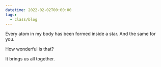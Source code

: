 ```yaml
---
datetime: 2022-02-02T00:00:00
tags:
  - class/blog
---
```

Every atom in my body has been formed inside a star. And the same for you.

How wonderful is that?

It brings us all together.
